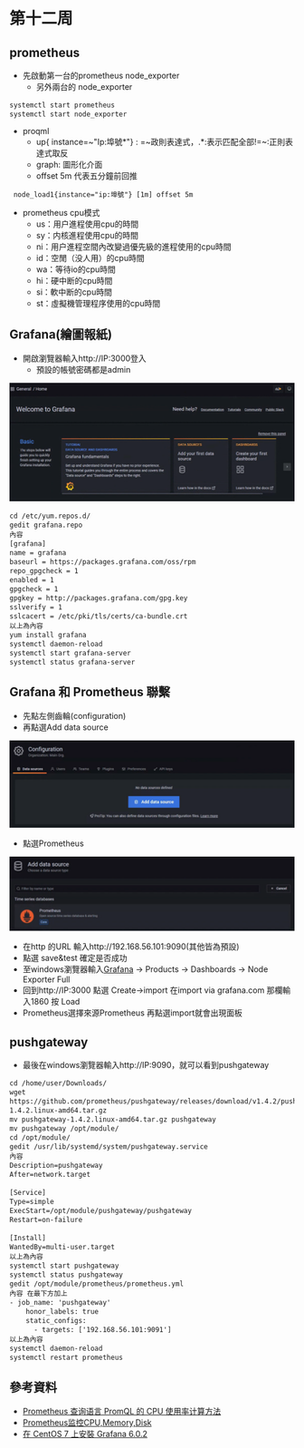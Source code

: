 # 第十二周
## prometheus
* 先啟動第一台的prometheus  node_exporter
    * 另外兩台的 node_exporter
```
systemctl start prometheus
systemctl start node_exporter
```
* proqml
    * up{ instance=~"Ip:埠號*"} : =~政則表達式，.*:表示匹配全部!=~:正則表達式取反
    * graph: 圖形化介面
    * offset 5m 代表五分鐘前回推
```
 node_load1{instance="ip:埠號"} [1m] offset 5m  
```
* prometheus cpu模式
    * us：用户進程使用cpu的時間
    * sy：内核進程使用cpu的時間
    * ni：用户進程空間內改變過優先級的進程使用的cpu時間
    * id：空閒（没人用）的cpu時間
    * wa：等待io的cpu時間
    * hi：硬中断的cpu時間
    * si：軟中断的cpu時間
    * st：虛擬機管理程序使用的cpu時間

## Grafana(繪圖報紙)
* 開啟瀏覽器輸入http://IP:3000登入
    * 預設的帳號密碼都是admin

![grafana](https://github.com/www-abcdefg/centos/blob/main/linux3%E8%87%AA%E5%8B%95%E5%8C%96%E9%81%8B%E7%B6%AD/pic/grafana.png)
```
cd /etc/yum.repos.d/
gedit grafana.repo
內容
[grafana]
name = grafana
baseurl = https://packages.grafana.com/oss/rpm
repo_gpgcheck = 1
enabled = 1
gpgcheck = 1
gpgkey = http://packages.grafana.com/gpg.key
sslverify = 1
sslcacert = /etc/pki/tls/certs/ca-bundle.crt
以上為內容
yum install grafana
systemctl daemon-reload
systemctl start grafana-server
systemctl status grafana-server
```
## Grafana 和 Prometheus 聯繫
* 先點左側齒輪(configuration)
* 再點選Add data source

![Grafana1](https://github.com/www-abcdefg/centos/blob/main/linux3%E8%87%AA%E5%8B%95%E5%8C%96%E9%81%8B%E7%B6%AD/pic/grafana1.png)

* 點選Prometheus

![Grafana2](https://github.com/www-abcdefg/centos/blob/main/linux3%E8%87%AA%E5%8B%95%E5%8C%96%E9%81%8B%E7%B6%AD/pic/grafana2.png)

* 在http 的URL 輸入http://192.168.56.101:9090(其他皆為預設)
* 點選 save&test 確定是否成功
* 至windows瀏覽器輸入[Grafana](https://grafana.com/) -> Products -> Dashboards -> Node Exporter Full
* 回到http://IP:3000 點選 Create->import 在import via grafana.com 那欄輸入1860 按 Load
* Prometheus選擇來源Prometheus 再點選import就會出現面板

## pushgateway
* 最後在windows瀏覽器輸入http://IP:9090，就可以看到pushgateway
```
cd /home/user/Downloads/
wget https://github.com/prometheus/pushgateway/releases/download/v1.4.2/pushgateway-1.4.2.linux-amd64.tar.gz
mv pushgateway-1.4.2.linux-amd64.tar.gz pushgateway
mv pushgateway /opt/module/
cd /opt/module/
gedit /usr/lib/systemd/system/pushgateway.service
內容
Description=pushgateway
After=network.target

[Service]
Type=simple
ExecStart=/opt/module/pushgateway/pushgateway 
Restart=on-failure

[Install]
WantedBy=multi-user.target
以上為內容
systemctl start pushgateway
systemctl status pushgateway
gedit /opt/module/prometheus/prometheus.yml
內容 在最下方加上
- job_name: 'pushgateway'
    honor_labels: true
    static_configs:
      - targets: ['192.168.56.101:9091']
以上為內容
systemctl daemon-reload
systemctl restart prometheus
```
## 參考資料
* [Prometheus 查询语言 PromQL 的 CPU 使用率计算方法](https://blog.csdn.net/qq_35753140/article/details/105121525)
* [Prometheus监控CPU,Memory,Disk](https://www.modb.pro/db/43636)
* [在 CentOS 7 上安裝 Grafana 6.0.2](http://max043.blogspot.com/2019/03/centos-7-grafana-602.html)